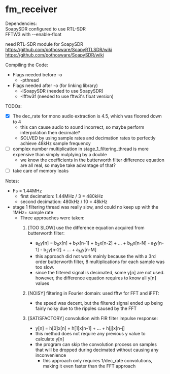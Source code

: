 # fm_receiver

Dependencies:<br />
SoapySDR configured to use RTL-SDR <br />
FFTW3 with --enable-float

need RTL-SDR module for SoapySDR <br />
https://github.com/pothosware/SoapyRTLSDR/wiki  <br />
https://github.com/pothosware/SoapySDR/wiki <br />


Compiling the Code: <br />
* Flags needed before -o <br />
  * -pthread
* Flags needed after -o (for linking library)
  * -lSoapySDR  (needed to use SoapySDR)
  * -lfftw3f  (needed to use fftw3's float version)

TODOs: <br />
* [x] The dec_rate for mono audio extraction is 4.5, which was floored down to 4
  * this can cause audio to sound incorrect, so maybe perform interpolation then decimate?
  * SOLVED by using sample rates and decimation rates to perfectly achieve 48kHz sample frequency
* [ ] complex number multiplication in stage_1_filtering_thread is more expensive than simply mulplying by a double
  * we know the coefficients in the butterworth filter difference equation are all real, so maybe take advantage of that?
* [ ] take care of memory leaks

Notes: <br />
* Fs = 1.44MHz
  * first decimation: 1.44MHz / 3 = 480kHz
  * second decimation: 480kHz / 10 = 48kHz
* stage 1 filtering thread was really slow, and could no keep up with the 1MHz+ sample rate
  * Three approaches were taken:
    1. [TOO SLOW] use the difference equation acquired from butterworth filter:
       * a<sub>0</sub>y[n] = b<sub>0</sub>x[n] + b<sub>1</sub>x[n-1] + b<sub>2</sub>x[n-2] + ... + b<sub>N</sub>x[n-N] - a<sub>1</sub>y[n-1] - b<sub>2</sub>y[n-2] + ... + a<sub>M</sub>y[n-M] <br />
       * this approach did not work mainly because the with a 3rd order butterworth filter, 8 multiplications for each sample was too slow.
       * since the filtered signal is decimated, some y[n] are not used. however, the difference equation requires to know all y[n] values
       
    2. [NOISY] filtering in Fourier domain: used fftw for FFT and iFFT:
       * the speed was decent, but the filtered signal ended up being fairly noisy due to the ripples caused by the FFT
    3. [SATISFACTORY] convolution with FIR filter impulse response:
       * y[n] = h[0]x[n] + h[1]x[n-1] + ... + h[j]x[n-j]
       * this method does not require any previous y value to calculate y[n]
       * the program can skip the convolution process on samples that will be dropped during decimated without causing any inconvenience
         * this approach only requires 1/dec_rate convolutions, making it even faster than the FFT approach
                          
